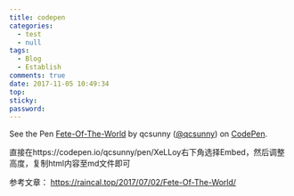 ```yaml
---
title: codepen
categories:
  - test
  - null
tags:
  - Blog
  - Establish
comments: true
date: 2017-11-05 10:49:34
top:
sticky:
password:
---
```

<p data-height="480" data-theme-id="dark" data-slug-hash="XeLLoy" data-default-tab="js,result" data-user="qcsunny" data-embed-version="2" data-pen-title="Fete-Of-The-World" class="codepen">See the Pen <a href="https://codepen.io/qcsunny/pen/XeLLoy/">Fete-Of-The-World</a> by qcsunny (<a href="https://codepen.io/qcsunny">@qcsunny</a>) on <a href="https://codepen.io">CodePen</a>.</p>
<script async src="https://production-assets.codepen.io/assets/embed/ei.js"></script>
<!-- more -->

直接在https://codepen.io/qcsunny/pen/XeLLoy右下角选择Embed，然后调整高度，复制html内容至md文件即可

参考文章：
https://raincal.top/2017/07/02/Fete-Of-The-World/
